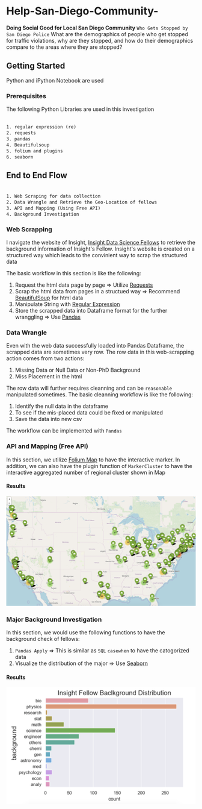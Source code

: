 # Help-San-Diego-Community-

**Doing Social Good for Local San Diego Community**
`Who Gets Stopped by San Diego Police`
What are the demographics of people who get stopped for traffic violations, why are they stopped, and how do their demographics compare to the areas where they are stopped?


## Getting Started

Python and iPython Notebook are used 

### Prerequisites

The following Python Libraries are used in this investigation

```

1. regular expression (re)
2. requests
3. pandas
4. Beautifulsoup
5. folium and plugins
6. seaborn

```

## End to End Flow

```

1. Web Scraping for data collection
2. Data Wrangle and Retrieve the Geo-Location of fellows
3. API and Mapping (Using Free API)
4. Background Investigation

```

### Web Scrapping

I navigate the website of Insight, [Insight Data Science Fellows](https://www.insightdatascience.com/fellows) to retrieve the background information of Insight's Fellow. Insight's website is created on a structured way which leads to the convinient way to scrap the structured data

The basic workflow in this section is like the following:
1. Request the html data page by page => Utilize [Requests](http://docs.python-requests.org/en/master/)
2. Scrap the html data from pages in a structued way => Recommend [BeautifulSoup](https://www.crummy.com/software/BeautifulSoup/bs4/doc/) for html data
3. Manipulate String with [Regular Expression](https://docs.python.org/3/library/re.html)
4. Store the scrapped data into Dataframe format for the further wranggling => Use [Pandas](https://pandas.pydata.org/)

### Data Wrangle

Even with the web data successfully loaded into Pandas Dataframe, the scrapped data are sometimes very row. The row data in this web-scrapping action comes from two actions:
1. Missing Data or Null Data or Non-PhD Background
2. Miss Placement in the html

The row data will further requires cleanning and can be `reasonable` manipulated sometimes.
The basic cleanning workflow is like the following:

1. Identify the null data in the dataframe
2. To see if the mis-placed data could be fixed or manipulated
3. Save the data into new csv 

The workflow can be implemented with `Pandas` 

### API and Mapping (Free API)

In this section, we utilize [Folium Map](https://python-visualization.github.io/folium/docs-v0.6.0/) to have the interactive marker. In addition, we can also have the plugin function of `MarkerCluster` to have the interactive aggregated number of regional cluster shown in Map

#### Results

![Mapping](https://github.com/MacYeh/Insight_Fellow_Background_Analysis/blob/master/Results/Insight_Fellows_Mapping_USA.png)

### Major Background Investigation

In this section, we would use the following functions to have the background check of fellows:
1. `Pandas Apply` => This is similar as `SQL` `casewhen` to have the catogorized data
2. Visualize the distribution of the major => Use [Seaborn](https://seaborn.pydata.org/index.html)

#### Results

![Background](https://github.com/MacYeh/Insight_Fellow_Background_Analysis/blob/master/Results/Insight_Fellow_Background_Distribution.png)

